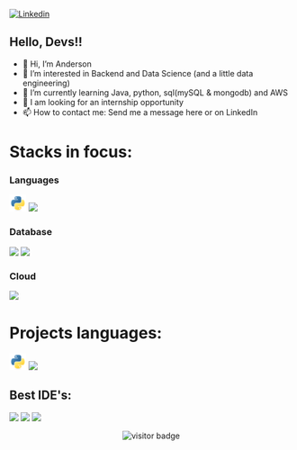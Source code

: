[![Linkedin](https://img.shields.io/badge/Linkedin-blue?style=flat&logo=linkedin)](https://www.linkedin.com/in/andcarlos/)

## Hello, Devs!!
- 👋 Hi, I’m Anderson
- 👀 I’m interested in Backend and Data Science (and a little data engineering)
- 🌱 I’m currently learning Java, python, sql(mySQL & mongodb) and AWS
- 💞️ I am looking for an internship opportunity
- 📫 How to contact me: Send me a message here or on LinkedIn

# Stacks in focus:
  ### Languages
   <code><img height="30" src="https://raw.githubusercontent.com/devicons/devicon/master/icons/python/python-original.svg"></code>
   <code><img height="30" src="https://cdn.jsdelivr.net/gh/devicons/devicon/icons/java/java-original.svg"></code>
  ### Database
   <code><img height="30" src="https://cdn.jsdelivr.net/npm/simple-icons@7.19.0/icons/mongodb.svg"></code>
   <code><img height="30" src="https://cdn.jsdelivr.net/npm/simple-icons@7.19.0/icons/mysql.svg"></code>
  ### Cloud
   <code><img height="30" src="https://cdn.jsdelivr.net/npm/simple-icons@7.19.0/icons/amazonaws.svg"></code>
# Projects languages:

<code><img height="30" src="https://raw.githubusercontent.com/devicons/devicon/master/icons/python/python-original.svg"></code>
<code><img height="30" src="https://cdn.jsdelivr.net/gh/devicons/devicon/icons/java/java-original.svg"></code>

<!--<div align="center">
>><a href="https://github.com/rbragadev">
>><img height="160em" src="https://github-readme-stats.vercel.app/api/top-langs/?username=E-crls&layout=compact&langs_count=7&theme=dracula"/>
>><img height="160em" src="https://github-readme-stats.vercel.app/api?username=E-crls&show_icons=true&theme=dracula&include_all_commits=true&count_private=true"/>
>></div>-->
## Best IDE's:

<code><img height="30" src="https://cdn.jsdelivr.net/gh/devicons/devicon/icons/vscode/vscode-original.svg"></code>
<code><img height="30" src="https://cdn.jsdelivr.net/npm/simple-icons@7.19.0/icons/jupyter.svg"></code>
<code><img height="30" src="https://cdn.jsdelivr.net/npm/simple-icons@7.19.0/icons/googlecolab.svg"></code>
</p>
</div>
<p align="center">
  <img src="https://visitor-badge.glitch.me/badge?page_id=E-crls.E-crls" alt="visitor badge"/>
</p>
